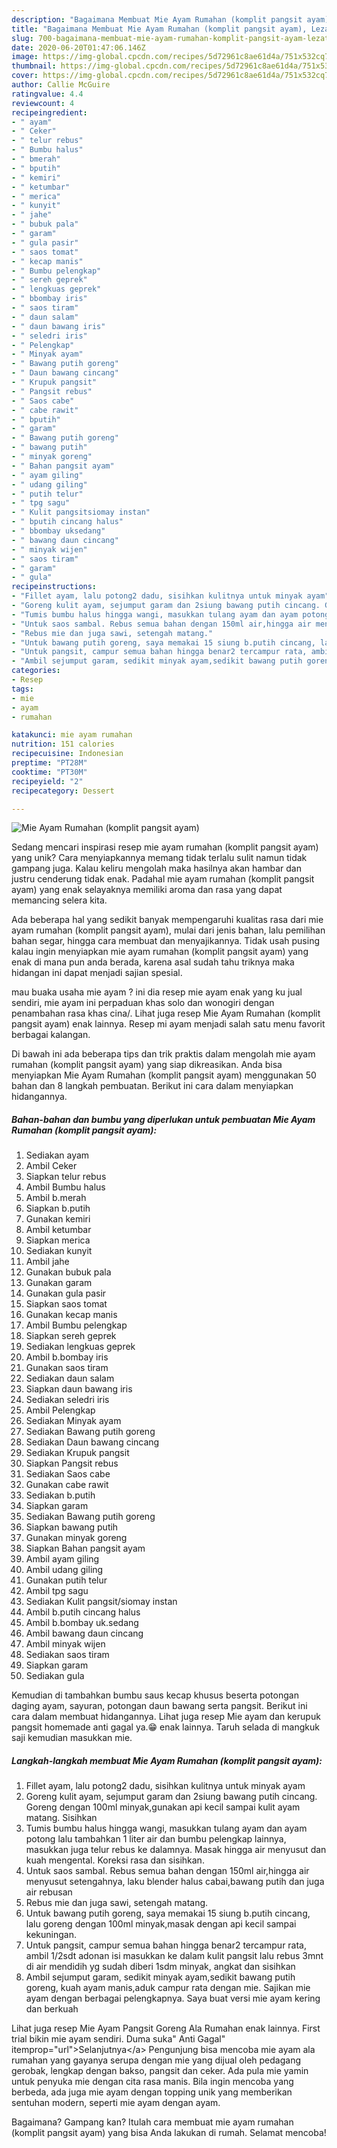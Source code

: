 ```yaml
---
description: "Bagaimana Membuat Mie Ayam Rumahan (komplit pangsit ayam), Lezat"
title: "Bagaimana Membuat Mie Ayam Rumahan (komplit pangsit ayam), Lezat"
slug: 700-bagaimana-membuat-mie-ayam-rumahan-komplit-pangsit-ayam-lezat
date: 2020-06-20T01:47:06.146Z
image: https://img-global.cpcdn.com/recipes/5d72961c8ae61d4a/751x532cq70/mie-ayam-rumahan-komplit-pangsit-ayam-foto-resep-utama.jpg
thumbnail: https://img-global.cpcdn.com/recipes/5d72961c8ae61d4a/751x532cq70/mie-ayam-rumahan-komplit-pangsit-ayam-foto-resep-utama.jpg
cover: https://img-global.cpcdn.com/recipes/5d72961c8ae61d4a/751x532cq70/mie-ayam-rumahan-komplit-pangsit-ayam-foto-resep-utama.jpg
author: Callie McGuire
ratingvalue: 4.4
reviewcount: 4
recipeingredient:
- " ayam"
- " Ceker"
- " telur rebus"
- " Bumbu halus"
- " bmerah"
- " bputih"
- " kemiri"
- " ketumbar"
- " merica"
- " kunyit"
- " jahe"
- " bubuk pala"
- " garam"
- " gula pasir"
- " saos tomat"
- " kecap manis"
- " Bumbu pelengkap"
- " sereh geprek"
- " lengkuas geprek"
- " bbombay iris"
- " saos tiram"
- " daun salam"
- " daun bawang iris"
- " seledri iris"
- " Pelengkap"
- " Minyak ayam"
- " Bawang putih goreng"
- " Daun bawang cincang"
- " Krupuk pangsit"
- " Pangsit rebus"
- " Saos cabe"
- " cabe rawit"
- " bputih"
- " garam"
- " Bawang putih goreng"
- " bawang putih"
- " minyak goreng"
- " Bahan pangsit ayam"
- " ayam giling"
- " udang giling"
- " putih telur"
- " tpg sagu"
- " Kulit pangsitsiomay instan"
- " bputih cincang halus"
- " bbombay uksedang"
- " bawang daun cincang"
- " minyak wijen"
- " saos tiram"
- " garam"
- " gula"
recipeinstructions:
- "Fillet ayam, lalu potong2 dadu, sisihkan kulitnya untuk minyak ayam"
- "Goreng kulit ayam, sejumput garam dan 2siung bawang putih cincang. Goreng dengan 100ml minyak,gunakan api kecil sampai kulit ayam matang. Sisihkan"
- "Tumis bumbu halus hingga wangi, masukkan tulang ayam dan ayam potong lalu tambahkan 1 liter air dan bumbu pelengkap lainnya, masukkan juga telur rebus ke dalamnya. Masak hingga air menyusut dan kuah mengental. Koreksi rasa dan sisihkan."
- "Untuk saos sambal. Rebus semua bahan dengan 150ml air,hingga air menyusut setengahnya, laku blender halus cabai,bawang putih dan juga air rebusan"
- "Rebus mie dan juga sawi, setengah matang."
- "Untuk bawang putih goreng, saya memakai 15 siung b.putih cincang, lalu goreng dengan 100ml minyak,masak dengan api kecil sampai kekuningan."
- "Untuk pangsit, campur semua bahan hingga benar2 tercampur rata, ambil 1/2sdt adonan isi masukkan ke dalam kulit pangsit lalu rebus 3mnt di air mendidih yg sudah diberi 1sdm minyak, angkat dan sisihkan"
- "Ambil sejumput garam, sedikit minyak ayam,sedikit bawang putih goreng, kuah ayam manis,aduk campur rata dengan mie. Sajikan mie ayam dengan berbagai pelengkapnya. Saya buat versi mie ayam kering dan berkuah"
categories:
- Resep
tags:
- mie
- ayam
- rumahan

katakunci: mie ayam rumahan 
nutrition: 151 calories
recipecuisine: Indonesian
preptime: "PT28M"
cooktime: "PT30M"
recipeyield: "2"
recipecategory: Dessert

---
```



![Mie Ayam Rumahan (komplit pangsit ayam)](https://img-global.cpcdn.com/recipes/5d72961c8ae61d4a/751x532cq70/mie-ayam-rumahan-komplit-pangsit-ayam-foto-resep-utama.jpg)

Sedang mencari inspirasi resep mie ayam rumahan (komplit pangsit ayam) yang unik? Cara menyiapkannya memang tidak terlalu sulit namun tidak gampang juga. Kalau keliru mengolah maka hasilnya akan hambar dan justru cenderung tidak enak. Padahal mie ayam rumahan (komplit pangsit ayam) yang enak selayaknya memiliki aroma dan rasa yang dapat memancing selera kita.

Ada beberapa hal yang sedikit banyak mempengaruhi kualitas rasa dari mie ayam rumahan (komplit pangsit ayam), mulai dari jenis bahan, lalu pemilihan bahan segar, hingga cara membuat dan menyajikannya. Tidak usah pusing kalau ingin menyiapkan mie ayam rumahan (komplit pangsit ayam) yang enak di mana pun anda berada, karena asal sudah tahu triknya maka hidangan ini dapat menjadi sajian spesial.

mau buaka usaha mie ayam ? ini dia resep mie ayam enak yang ku jual sendiri, mie ayam ini perpaduan khas solo dan wonogiri dengan penambahan rasa khas cina/. Lihat juga resep Mie Ayam Rumahan (komplit pangsit ayam) enak lainnya. Resep mi ayam menjadi salah satu menu favorit berbagai kalangan.


Di bawah ini ada beberapa tips dan trik praktis dalam mengolah mie ayam rumahan (komplit pangsit ayam) yang siap dikreasikan. Anda bisa menyiapkan Mie Ayam Rumahan (komplit pangsit ayam) menggunakan 50 bahan dan 8 langkah pembuatan. Berikut ini cara dalam menyiapkan hidangannya.

<!--inarticleads1-->

##### Bahan-bahan dan bumbu yang diperlukan untuk pembuatan Mie Ayam Rumahan (komplit pangsit ayam):

1. Sediakan  ayam
1. Ambil  Ceker
1. Siapkan  telur rebus
1. Ambil  Bumbu halus
1. Ambil  b.merah
1. Siapkan  b.putih
1. Gunakan  kemiri
1. Ambil  ketumbar
1. Siapkan  merica
1. Sediakan  kunyit
1. Ambil  jahe
1. Gunakan  bubuk pala
1. Gunakan  garam
1. Gunakan  gula pasir
1. Siapkan  saos tomat
1. Gunakan  kecap manis
1. Ambil  Bumbu pelengkap
1. Siapkan  sereh geprek
1. Sediakan  lengkuas geprek
1. Ambil  b.bombay iris
1. Gunakan  saos tiram
1. Sediakan  daun salam
1. Siapkan  daun bawang iris
1. Sediakan  seledri iris
1. Ambil  Pelengkap
1. Sediakan  Minyak ayam
1. Sediakan  Bawang putih goreng
1. Sediakan  Daun bawang cincang
1. Sediakan  Krupuk pangsit
1. Siapkan  Pangsit rebus
1. Sediakan  Saos cabe
1. Gunakan  cabe rawit
1. Sediakan  b.putih
1. Siapkan  garam
1. Sediakan  Bawang putih goreng
1. Siapkan  bawang putih
1. Gunakan  minyak goreng
1. Siapkan  Bahan pangsit ayam
1. Ambil  ayam giling
1. Ambil  udang giling
1. Gunakan  putih telur
1. Ambil  tpg sagu
1. Sediakan  Kulit pangsit/siomay instan
1. Ambil  b.putih cincang halus
1. Ambil  b.bombay uk.sedang
1. Ambil  bawang daun cincang
1. Ambil  minyak wijen
1. Sediakan  saos tiram
1. Siapkan  garam
1. Sediakan  gula


Kemudian di tambahkan bumbu saus kecap khusus beserta potongan daging ayam, sayuran, potongan daun bawang serta pangsit. Berikut ini cara dalam membuat hidangannya. Lihat juga resep Mie ayam dan kerupuk pangsit homemade anti gagal ya.😁 enak lainnya. Taruh selada di mangkuk saji kemudian masukkan mie. 

<!--inarticleads2-->

##### Langkah-langkah membuat Mie Ayam Rumahan (komplit pangsit ayam):

1. Fillet ayam, lalu potong2 dadu, sisihkan kulitnya untuk minyak ayam
1. Goreng kulit ayam, sejumput garam dan 2siung bawang putih cincang. Goreng dengan 100ml minyak,gunakan api kecil sampai kulit ayam matang. Sisihkan
1. Tumis bumbu halus hingga wangi, masukkan tulang ayam dan ayam potong lalu tambahkan 1 liter air dan bumbu pelengkap lainnya, masukkan juga telur rebus ke dalamnya. Masak hingga air menyusut dan kuah mengental. Koreksi rasa dan sisihkan.
1. Untuk saos sambal. Rebus semua bahan dengan 150ml air,hingga air menyusut setengahnya, laku blender halus cabai,bawang putih dan juga air rebusan
1. Rebus mie dan juga sawi, setengah matang.
1. Untuk bawang putih goreng, saya memakai 15 siung b.putih cincang, lalu goreng dengan 100ml minyak,masak dengan api kecil sampai kekuningan.
1. Untuk pangsit, campur semua bahan hingga benar2 tercampur rata, ambil 1/2sdt adonan isi masukkan ke dalam kulit pangsit lalu rebus 3mnt di air mendidih yg sudah diberi 1sdm minyak, angkat dan sisihkan
1. Ambil sejumput garam, sedikit minyak ayam,sedikit bawang putih goreng, kuah ayam manis,aduk campur rata dengan mie. Sajikan mie ayam dengan berbagai pelengkapnya. Saya buat versi mie ayam kering dan berkuah


Lihat juga resep Mie Ayam Pangsit Goreng Ala Rumahan enak lainnya. First trial bikin mie ayam sendiri. Duma suka&#34; Anti Gagal&#34; itemprop=&#34;url&#34;&gt;Selanjutnya&lt;/a&gt; Pengunjung bisa mencoba mie ayam ala rumahan yang gayanya serupa dengan mie yang dijual oleh pedagang gerobak, lengkap dengan bakso, pangsit dan ceker. Ada pula mie yamin untuk penyuka mie dengan cita rasa manis. Bila ingin mencoba yang berbeda, ada juga mie ayam dengan topping unik yang memberikan sentuhan modern, seperti mie ayam dengan ayam. 

Bagaimana? Gampang kan? Itulah cara membuat mie ayam rumahan (komplit pangsit ayam) yang bisa Anda lakukan di rumah. Selamat mencoba!
